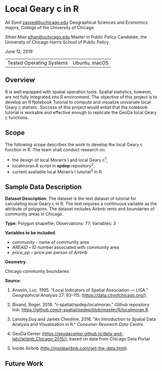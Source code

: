 # Local Geary c in R

*Ali Syed* zasyed@uchicago.edu Geographical Sciences and Economics majors, College of the University of Chicago

*Sihan Mao* sihan@uchicago.edu Master in Public Policy Candidate, the University of Chicago Harris School of Public Policy

June 12, 2019

<table>
<tr>
  <td>Tested Operating Systems</td>
  <td>
       Ubuntu, macOS
  </td>
</tr>
</table>


## Overview

R is well equipped with spatial operation tools. Spatial statistics, however, are not fully integrated into R environment. The objective of this project is to develop an R Notebook Tutorial to compute and visualize univariate local Geary c statistic. Success of this project would entail that the notebook tutorial is workable and effective enough to replicate the GeoDa local Geary c functions.

## Scope

The following scope describes the work to develop the local Geary c function in R. The team shall conduct research on: 

- the design of local Moran’s I and local Geary c<sup>1</sup>,
- localmoran.R script in **spdep** repository<sup>2</sup>,
- current available local Moran’s I tutorial<sup>3</sup> in R.


## Sample Data Description

**Dataset Description**: The dataset is the test dataset of tutorial for calculating local Geary c in R. The test requires a continuous variable as the attribute of polygons. The dataset includes Airbnb rents and boundaries of community areas in Chicago.

**Type**: Polygon shapefile; Observations: 77; Variables: 3 

**Variables to be included**: 

- *community* - name of community area 
- *AREAID* – ID number associated with community area 
- *price_pp* – price per person of Airbnb

**Geometry**:

Chicago community boundaries

**Source**: 

1. Anselin, Luc. 1995. “Local Indicators of Spatial Association — LISA.” *Geographical Analysis* 27: 93–115. (https://data.cityofchicago.org/);

2. Bivand, Roger. 2018. "r-spatial/spdep/localmoran." Github repository link: https://github.com/r-spatial/spdep/blob/master/R/localmoran.R.

3. Lansley,Guy and James Cheshire. 2016. "An Introduction to Spatial Data Analysis and Visualisation in R." *Consumer Research Data Centre*. 

4. GeoDa Center (https://geodacenter.github.io/data-and-lab//airbnb_Chicago-2015/), based on data from Chicago Data Portal. 

5. Inside Airbnb (http://insideairbnb.com/get-the-data.html).


## Future Work
